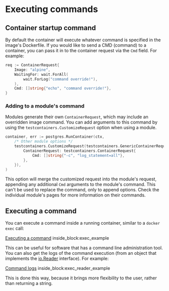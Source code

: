 # Executing commands

## Container startup command

By default the container will execute whatever command is specified in the image's Dockerfile. If you would like to send a CMD (command) to a container, you can pass it in to
the container request via the `Cmd` field. For example:

```go
req := ContainerRequest{
	Image: "alpine",
	WaitingFor: wait.ForAll(
		wait.ForLog("command override!"),
	),
	Cmd: []string{"echo", "command override!"},
}
```

### Adding to a module's command

Modules generate their own `ContainerRequest`, which may include an overridden image command. You can add arguments
to this command by using the `testcontainers.CustomizeRequest` option when using a module.

```go
container, err := postgres.RunContainer(ctx,
    /* Other module options */
    testcontainers.CustomizeRequest(testcontainers.GenericContainerRequest{
        ContainerRequest: testcontainers.ContainerRequest{
            Cmd: []string{"-c", "log_statement=all"},
        },
    }),
)
```

This option will merge the customized request into the module's request, appending any additional `Cmd` arguments to the
module's command. This can't be used to replace the command, only to append options.
Check the individual module's pages for more information on their commands.

## Executing a command

You can execute a command inside a running container, similar to a `docker exec` call:

<!--codeinclude-->
[Executing a command](../../docker_test.go) inside_block:exec_example
<!--/codeinclude-->

This can be useful for software that has a command line administration tool. You can also get the logs of the command execution (from an object that implements the [io.Reader](https://pkg.go.dev/io#Reader) interface). For example:


<!--codeinclude-->
[Command logs](../../docker_test.go) inside_block:exec_reader_example
<!--/codeinclude-->

This is done this way, because it brings more flexibility to the user, rather than returning a string.
